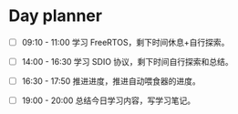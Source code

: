 

# Day planner

- [ ] 09:10 - 11:00 学习 FreeRTOS，剩下时间休息+自行探索。
- [ ] 14:00 - 16:30 学习 SDIO 协议，剩下时间自行探索和总结。
- [ ] 16:30 - 17:50 推进进度，推进自动喂食器的进度。
- [ ] 19:00 - 20:00 总结今日学习内容，写学习笔记。




